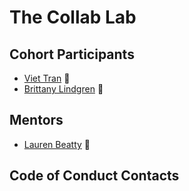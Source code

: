 # The Collab Lab

## Cohort Participants

- [Viet Tran](https://github.com/veeteeran) :dragon:
- [Brittany Lindgren](https://github.com/LINDGRENBA) 🐳  

## Mentors

- [Lauren Beatty](https://github.com/laurenmbeatty) 🐶

## Code of Conduct Contacts
